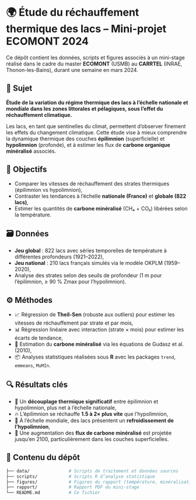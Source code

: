 
# 🌍 Étude du réchauffement thermique des lacs – Mini-projet ECOMONT 2024

Ce dépôt contient les données, scripts et figures associés à un mini-stage réalisé dans le cadre du master **ECOMONT** (USMB) au **CARRTEL** (INRAE, Thonon-les-Bains), durant une semaine en mars 2024.

## 📌 Sujet

**Étude de la variation du régime thermique des lacs à l’échelle nationale et mondiale dans les zones littorales et pélagiques, sous l’effet du réchauffement climatique.**

Les lacs, en tant que sentinelles du climat, permettent d’observer finement les effets du changement climatique. Cette étude vise à mieux comprendre la dynamique thermique des couches **épilimnion** (superficielle) et **hypolimnion** (profonde), et à estimer les flux de **carbone organique minéralisé** associés.

## 🧪 Objectifs

- Comparer les vitesses de réchauffement des strates thermiques (épilimnion vs hypolimnion),
- Contraster les tendances à l’échelle **nationale (France)** et **globale (822 lacs)**,
- Estimer les quantités de **carbone minéralisé** (CH₄ + CO₂) libérées selon la température.

## 🗃️ Données

- **Jeu global** : 822 lacs avec séries temporelles de température à différentes profondeurs (1921–2022),
- **Jeu national** : 210 lacs français simulés via le modèle OKPLM (1959–2020),
- Analyse des strates selon des seuils de profondeur (1 m pour l’épilimnion, ≥ 90 % Zmax pour l’hypolimnion).

## ⚙️ Méthodes

- 📈 Régression de **Theil-Sen** (robuste aux outliers) pour estimer les vitesses de réchauffement par strate et par mois,
- 📊 Régression linéaire avec interaction (strate × mois) pour estimer les écarts de tendance,
- 🔬 Estimation du **carbone minéralisé** via les équations de Gudasz et al. (2010),
- 📦 Analyses statistiques réalisées sous **R** avec les packages `trend`, `emmeans`, `MuMIn`.

## 🔍 Résultats clés

- 📌 Un **découplage thermique significatif** entre épilimnion et hypolimnion, plus net à l’échelle nationale,
- 🔥 L’épilimnion se réchauffe **1.5 à 2× plus vite** que l’hypolimnion,
- 🧊 À l’échelle mondiale, des lacs présentent un **refroidissement de l’hypolimnion**,
- 🌱 Une augmentation des **flux de carbone minéralisé** est projetée jusqu’en 2100, particulièrement dans les couches superficielles.

## 📁 Contenu du dépôt

```bash
├── data/               # Scripts de traitement et données sources
├── scripts/            # Scripts R d’analyse statistique
├── figures/            # Figures du rapport (température, minéralisation)
├── rapport/            # Rapport PDF du mini-stage
└── README.md           # Ce fichier
